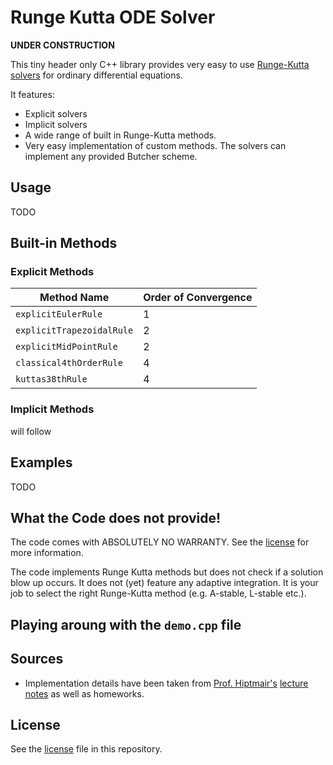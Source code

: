 # Runge Kutta ODE Solver

**UNDER CONSTRUCTION**

This tiny header only C++ library provides very easy to use [Runge-Kutta solvers](https://en.wikipedia.org/wiki/Runge%E2%80%93Kutta_methods) for ordinary differential equations.

It features:

- Explicit solvers
- Implicit solvers
- A wide range of built in Runge-Kutta methods.
- Very easy implementation of custom methods. The solvers can implement any provided Butcher scheme.

## Usage

TODO

## Built-in Methods

### Explicit Methods

| **Method Name** | **Order of Convergence** |
|-----------------|-----------|
|      `explicitEulerRule`            |     1      |
|`explicitTrapezoidalRule`|               2  |
|        `explicitMidPointRule`          |  2         |
|             `classical4thOrderRule`    |   4        |
|`kuttas38thRule`| 4 |

### Implicit Methods

will follow


## Examples

TODO

## What the Code does not provide!

The code comes with ABSOLUTELY NO WARRANTY. See the [license](./LICENSE) for more information.

The code implements Runge Kutta methods but does not check if a solution blow up occurs. It does not (yet) feature any adaptive integration. It is your job to select the right Runge-Kutta method (e.g. A-stable, L-stable etc.).

## Playing aroung with the `demo.cpp` file



## Sources

- Implementation details have been taken from [Prof. Hiptmair's](https://math.ethz.ch/sam/the-institute/people/ralf-hiptmair.html) [lecture notes](https://www.sam.math.ethz.ch/~grsam/NCSE19/NumCSE_Lecture_Document.pdf) as well as homeworks.

## License

See the [license](./LICENSE) file in this repository.
